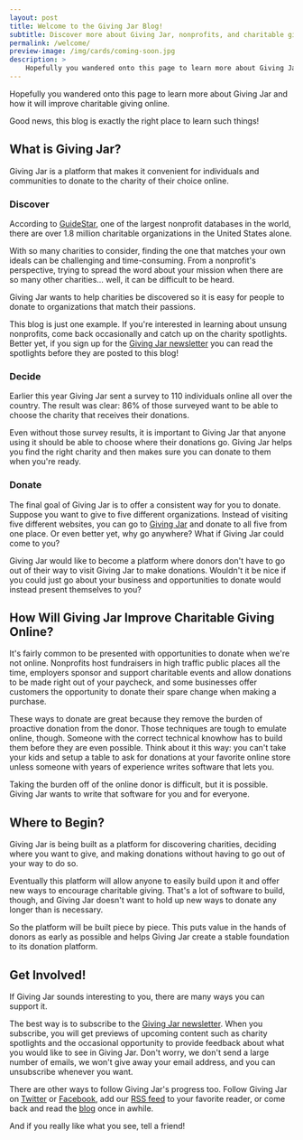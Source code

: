 ```yaml
---
layout: post
title: Welcome to the Giving Jar Blog!
subtitle: Discover more about Giving Jar, nonprofits, and charitable giving
permalink: /welcome/
preview-image: /img/cards/coming-soon.jpg
description: >
    Hopefully you wandered onto this page to learn more about Giving Jar and how it will improve charitable giving online. Good news, this blog is exactly the right place to learn such things! Read on to see what Giving Jar is all about.
---
```


Hopefully you wandered onto this page to learn more about Giving Jar and how it will improve charitable giving online.

Good news, this blog is exactly the right place to learn such things!

## What is Giving Jar?

Giving Jar is a platform that makes it convenient for individuals and communities to donate to the charity of their choice online.

### Discover

According to [GuideStar][1], one of the largest nonprofit databases in the world, there are over 1.8 million charitable organizations in the United States alone.

With so many charities to consider, finding the one that matches your own ideals can be challenging and time-consuming. From a nonprofit's perspective, trying to spread the word about your mission when there are so many other charities... well, it can be difficult to be heard.

Giving Jar wants to help charities be discovered so it is easy for people to donate to organizations that match their passions.

This blog is just one example. If you're interested in learning about unsung nonprofits, come back occasionally and catch up on the charity spotlights. Better yet, if you sign up for the [Giving Jar newsletter][2] you can read the spotlights before they are posted to this blog!

### Decide

Earlier this year Giving Jar sent a survey to 110 individuals online all over the country. The result was clear: 86% of those surveyed want to be able to choose the charity that receives their donations.

Even without those survey results, it is important to Giving Jar that anyone using it should be able to choose where their donations go. Giving Jar helps you find the right charity and then makes sure you can donate to them when you're ready.

### Donate

The final goal of Giving Jar is to offer a consistent way for you to donate. Suppose you want to give to five different organizations. Instead of visiting five different websites, you can go to [Giving Jar][2] and donate to all five from one place. Or even better yet, why go anywhere? What if Giving Jar could come to you?

Giving Jar would like to become a platform where donors don't have to go out of their way to visit Giving Jar to make donations. Wouldn't it be nice if you could just go about your business and opportunities to donate would instead present themselves to you?

## How Will Giving Jar Improve Charitable Giving Online?

It's fairly common to be presented with opportunities to donate when we're not online. Nonprofits host fundraisers in high traffic public places all the time, employers sponsor and support charitable events and allow donations to be made right out of your paycheck, and some businesses offer customers the opportunity to donate their spare change when making a purchase.

These ways to donate are great because they remove the burden of proactive donation from the donor. Those techniques are tough to emulate online, though. Someone with the correct technical knowhow has to build them before they are even possible. Think about it this way: you can't take your kids and setup a table to ask for donations at your favorite online store unless someone with years of experience writes software that lets you.

Taking the burden off of the online donor is difficult, but it is possible. Giving Jar wants to write that software for you and for everyone.

## Where to Begin?

Giving Jar is being built as a platform for discovering charities, deciding where you want to give, and making donations without having to go out of your way to do so.

Eventually this platform will allow anyone to easily build upon it and offer new ways to encourage charitable giving. That's a lot of software to build, though, and Giving Jar doesn't want to hold up new ways to donate any longer than is necessary.

So the platform will be built piece by piece. This puts value in the hands of donors as early as possible and helps Giving Jar create a stable foundation to its donation platform.

## Get Involved!

If Giving Jar sounds interesting to you, there are many ways you can support it.

The best way is to subscribe to the [Giving Jar newsletter][2]. When you subscribe, you will get previews of upcoming content such as charity spotlights and the occasional opportunity to provide feedback about what you would like to see in Giving Jar. Don't worry, we don't send a large number of emails, we won't give away your email address, and you can unsubscribe whenever you want.

There are other ways to follow Giving Jar's progress too. Follow Giving Jar on [Twitter][3] or [Facebook][4], add our [RSS feed][5] to your favorite reader, or come back and read the [blog][6] once in awhile.

And if you really like what you see, tell a friend!



[1]: http://www.guidestar.org/NonprofitDirectory.aspx "GuideStar Nonprofit Directory"
[2]: //givingjar.org "Giving Jar"
[3]: https://twitter.com/givingjar "Giving Jar on Twitter"
[4]: https://www.facebook.com/givingjarorg "Giving Jar on Facebook"
[5]: //blog.givingjar.org/feed.xml "Giving Jar Blog RSS Feed"
[6]: //blog.givingjar.org "Giving Jar Blog"
